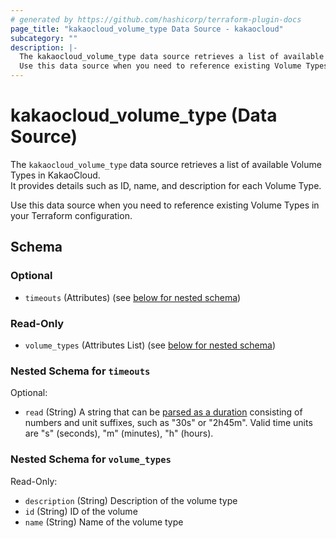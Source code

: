 ```yaml
---
# generated by https://github.com/hashicorp/terraform-plugin-docs
page_title: "kakaocloud_volume_type Data Source - kakaocloud"
subcategory: ""
description: |-
  The kakaocloud_volume_type data source retrieves a list of available Volume Types in KakaoCloud.It provides details such as ID, name, and description for each Volume Type.
  Use this data source when you need to reference existing Volume Types in your Terraform configuration.
---
```


# kakaocloud_volume_type (Data Source)

The `kakaocloud_volume_type` data source retrieves a list of available Volume Types in KakaoCloud.  
It provides details such as ID, name, and description for each Volume Type.  

Use this data source when you need to reference existing Volume Types in your Terraform configuration.



<!-- schema generated by tfplugindocs -->
## Schema

### Optional

- `timeouts` (Attributes) (see [below for nested schema](#nestedatt--timeouts))

### Read-Only

- `volume_types` (Attributes List) (see [below for nested schema](#nestedatt--volume_types))

<a id="nestedatt--timeouts"></a>
### Nested Schema for `timeouts`

Optional:

- `read` (String) A string that can be [parsed as a duration](https://pkg.go.dev/time#ParseDuration) consisting of numbers and unit suffixes, such as "30s" or "2h45m". Valid time units are "s" (seconds), "m" (minutes), "h" (hours).


<a id="nestedatt--volume_types"></a>
### Nested Schema for `volume_types`

Read-Only:

- `description` (String) Description of the volume type
- `id` (String) ID of the volume
- `name` (String) Name of the volume type

